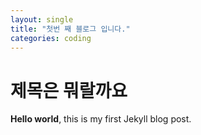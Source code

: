 ```yaml
---
layout: single
title: "첫번 째 블로그 입니다."
categories: coding
---
```


# 제목은 뭐랄까요

**Hello world**, this is my first Jekyll blog post.